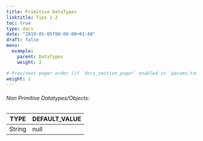 ```yaml
---
title: Primitive DataTypes
linktitle: Tips 1-2
toc: true
type: docs
date: "2019-05-05T00:00:00+01:00"
draft: false
menu:
  example:
    parent: DataTypes
    weight: 2

# Prev/next pager order (if `docs_section_pager` enabled in `params.toml`)
weight: 1
---
```


###### Non Primitive Datatypes/Objects:

TYPE| DEFAULT_VALUE|
----|--------------|
String | null|